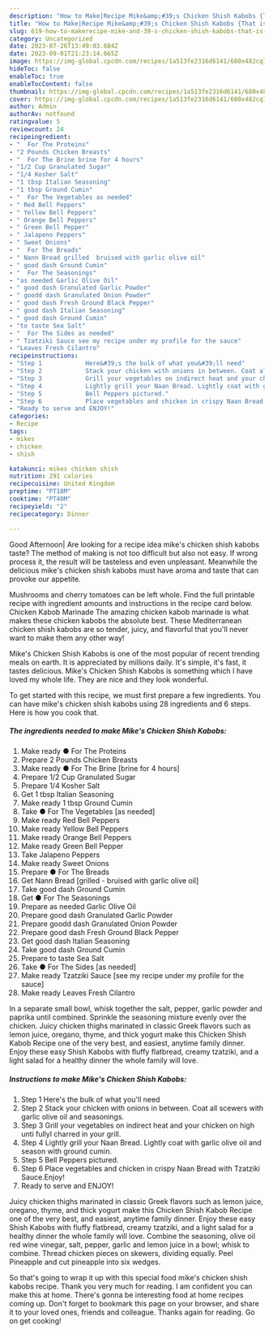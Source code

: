 ```yaml
---
description: "How to Make|Recipe Mike&amp;#39;s Chicken Shish Kabobs {That is Simple"
title: "How to Make|Recipe Mike&amp;#39;s Chicken Shish Kabobs {That is Simple"
slug: 619-how-to-makerecipe-mike-and-39-s-chicken-shish-kabobs-that-is-simple
category: Uncategorized
date: 2023-07-26T13:49:03.684Z
date: 2023-09-01T21:23:14.665Z
image: https://img-global.cpcdn.com/recipes/1a513fe2316d6141/680x482cq70/mikes-chicken-shish-kabobs-recipe-main-photo.jpg
hideToc: false
enableToc: true
enableTocContent: false
thumbnail: https://img-global.cpcdn.com/recipes/1a513fe2316d6141/680x482cq70/mikes-chicken-shish-kabobs-recipe-main-photo.jpg
cover: https://img-global.cpcdn.com/recipes/1a513fe2316d6141/680x482cq70/mikes-chicken-shish-kabobs-recipe-main-photo.jpg
author: Admin
authorAv: notfound
ratingvalue: 5
reviewcount: 24
recipeingredient:
- "  For The Proteins"
- "2 Pounds Chicken Breasts"
- "  For The Brine brine for 4 hours"
- "1/2 Cup Granulated Sugar"
- "1/4 Kosher Salt"
- "1 tbsp Italian Seasoning"
- "1 tbsp Ground Cumin"
- "  For The Vegetables as needed"
- " Red Bell Peppers"
- " Yellow Bell Peppers"
- " Orange Bell Peppers"
- " Green Bell Pepper"
- " Jalapeno Peppers"
- " Sweet Onions"
- "  For The Breads"
- " Nann Bread grilled  bruised with garlic olive oil"
- " good dash Ground Cumin"
- "  For The Seasonings"
- "as needed Garlic Olive Oil"
- " good dash Granulated Garlic Powder"
- " goodd dash Granulated Onion Powder"
- " good dash Fresh Ground Black Pepper"
- " good dash Italian Seasoning"
- " good dash Ground Cumin"
- "to taste Sea Salt"
- "  For The Sides as needed"
- " Tzatziki Sauce see my recipe under my profile for the sauce"
- "Leaves Fresh Cilantro"
recipeinstructions:
- "Step 1            Here&#39;s the bulk of what you&#39;ll need"
- "Step 2            Stack your chicken with onions in between. Coat all scewers with garlic olive oil and seasonings."
- "Step 3            Grill your vegetables on indirect heat and your chicken on high unti fullyl charred in your grill."
- "Step 4            Lightly grill your Naan Bread. Lightly coat with garlic olive oil and season with ground cumin."
- "Step 5            Bell Peppers pictured."
- "Step 6            Place vegetables and chicken in crispy Naan Bread with Tzatziki Sauce.Enjoy!"
- "Ready to serve and ENJOY!"
categories:
- Recipe
tags:
- mikes
- chicken
- shish

katakunci: mikes chicken shish 
nutrition: 291 calories
recipecuisine: United Kingdom
preptime: "PT18M"
cooktime: "PT40M"
recipeyield: "2"
recipecategory: Dinner

---
```



Good Afternoon| Are looking for a recipe idea mike&#39;s chicken shish kabobs taste? The method of making is not too difficult but also not easy. If wrong process it, the result will be tasteless and even unpleasant. Meanwhile the delicious mike&#39;s chicken shish kabobs must have aroma and taste that can provoke our appetite.





Mushrooms and cherry tomatoes can be left whole. Find the full printable recipe with ingredient amounts and instructions in the recipe card below. Chicken Kabob Marinade The amazing chicken kabob marinade is what makes these chicken kabobs the absolute best. These Mediterranean chicken shish kabobs are so tender, juicy, and flavorful that you&#39;ll never want to make them any other way!

Mike&#39;s Chicken Shish Kabobs is one of the most popular of recent trending meals on earth. It is appreciated by millions daily. It's simple, it's fast, it tastes delicious. Mike&#39;s Chicken Shish Kabobs is something which I have loved my whole life. They are nice and they look wonderful.


To get started with this recipe, we must first prepare a few ingredients. You can have mike&#39;s chicken shish kabobs using 28 ingredients and 6 steps. Here is how you cook that.

<!--inarticleads1-->

##### The ingredients needed to make Mike&#39;s Chicken Shish Kabobs:

1. Make ready  ● For The Proteins
1. Prepare 2 Pounds Chicken Breasts
1. Make ready  ● For The Brine [brine for 4 hours]
1. Prepare 1/2 Cup Granulated Sugar
1. Prepare 1/4 Kosher Salt
1. Get 1 tbsp Italian Seasoning
1. Make ready 1 tbsp Ground Cumin
1. Take  ● For The Vegetables [as needed]
1. Make ready  Red Bell Peppers
1. Make ready  Yellow Bell Peppers
1. Make ready  Orange Bell Peppers
1. Make ready  Green Bell Pepper
1. Take  Jalapeno Peppers
1. Make ready  Sweet Onions
1. Prepare  ● For The Breads
1. Get  Nann Bread [grilled - bruised with garlic olive oil]
1. Take  good dash Ground Cumin
1. Get  ● For The Seasonings
1. Prepare as needed Garlic Olive Oil
1. Prepare  good dash Granulated Garlic Powder
1. Prepare  goodd dash Granulated Onion Powder
1. Prepare  good dash Fresh Ground Black Pepper
1. Get  good dash Italian Seasoning
1. Take  good dash Ground Cumin
1. Prepare to taste Sea Salt
1. Take  ● For The Sides [as needed]
1. Make ready  Tzatziki Sauce [see my recipe under my profile for the sauce]
1. Make ready Leaves Fresh Cilantro


In a separate small bowl, whisk together the salt, pepper, garlic powder and paprika until combined. Sprinkle the seasoning mixture evenly over the chicken. Juicy chicken thighs marinated in classic Greek flavors such as lemon juice, oregano, thyme, and thick yogurt make this Chicken Shish Kabob Recipe one of the very best, and easiest, anytime family dinner. Enjoy these easy Shish Kabobs with fluffy flatbread, creamy tzatziki, and a light salad for a healthy dinner the whole family will love. 

<!--inarticleads2-->

##### Instructions to make Mike&#39;s Chicken Shish Kabobs:

1. Step 1            Here&#39;s the bulk of what you&#39;ll need
1. Step 2            Stack your chicken with onions in between. Coat all scewers with garlic olive oil and seasonings.
1. Step 3            Grill your vegetables on indirect heat and your chicken on high unti fullyl charred in your grill.
1. Step 4            Lightly grill your Naan Bread. Lightly coat with garlic olive oil and season with ground cumin.
1. Step 5            Bell Peppers pictured.
1. Step 6            Place vegetables and chicken in crispy Naan Bread with Tzatziki Sauce.Enjoy!
1. Ready to serve and ENJOY!

Juicy chicken thighs marinated in classic Greek flavors such as lemon juice, oregano, thyme, and thick yogurt make this Chicken Shish Kabob Recipe one of the very best, and easiest, anytime family dinner. Enjoy these easy Shish Kabobs with fluffy flatbread, creamy tzatziki, and a light salad for a healthy dinner the whole family will love. Combine the seasoning, olive oil red wine vinegar, salt, pepper, garlic and lemon juice in a bowl; whisk to combine. Thread chicken pieces on skewers, dividing equally. Peel Pineapple and cut pineapple into six wedges. 

So that's going to wrap it up with this special food mike&#39;s chicken shish kabobs recipe. Thank you very much for reading. I am confident you can make this at home. There's gonna be interesting food at home recipes coming up. Don't forget to bookmark this page on your browser, and share it to your loved ones, friends and colleague. Thanks again for reading. Go on get cooking!

